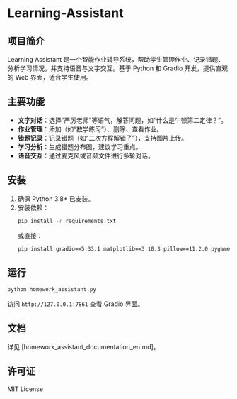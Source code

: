 # Learning-Assistant

## 项目简介
Learning Assistant 是一个智能作业辅导系统，帮助学生管理作业、记录错题、分析学习情况，并支持语音与文字交互。基于 Python 和 Gradio 开发，提供直观的 Web 界面，适合学生使用。

## 主要功能
- **文字对话**：选择“严厉老师”等语气，解答问题，如“什么是牛顿第二定律？”。
- **作业管理**：添加（如“数学练习”）、删除、查看作业。
- **错题记录**：记录错题（如“二次方程解错了”），支持图片上传。
- **学习分析**：生成错题分布图，建议学习重点。
- **语音交互**：通过麦克风或音频文件进行多轮对话。

## 安装
1. 确保 Python 3.8+ 已安装。
2. 安装依赖：
   ```bash
   pip install -r requirements.txt
   ```
   或直接：
   ```bash
   pip install gradio==5.33.1 matplotlib==3.10.3 pillow==11.2.0 pygame==2.6.1 edge-tts==7.0.0 speechrecognition==3.14.3 pyaudio==0.2.14 openai==1.70.0
   ```

## 运行
```bash
python homework_assistant.py
```
访问 `http://127.0.0.1:7861` 查看 Gradio 界面。

## 文档
详见 [homework_assistant_documentation_en.md]。

## 许可证
MIT License
